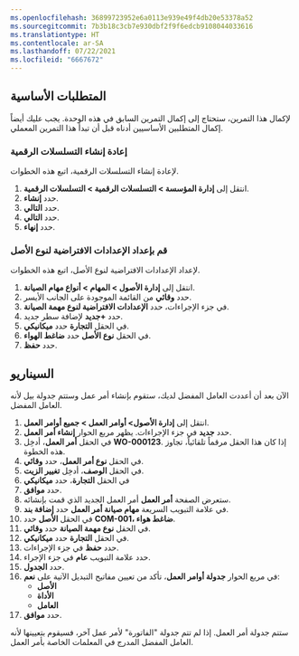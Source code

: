 ```yaml
---
ms.openlocfilehash: 36899723952e6a0113e939e49f4db20e53378a52
ms.sourcegitcommit: 7b3b18c3cb7e930dbf2f9f6edcb9108044033616
ms.translationtype: HT
ms.contentlocale: ar-SA
ms.lasthandoff: 07/22/2021
ms.locfileid: "6667672"
---
```

## <a name="prerequisites"></a>المتطلبات الأساسية
لإكمال هذا التمرين، ستحتاج إلى إكمال التمرين السابق في هذه الوحدة. يجب عليك أيضاً إكمال المتطلبين الأساسيين أدناه قبل أن تبدأ هذا التمرين المعملي. 
 
### <a name="regenerate-the-number-sequences"></a>إعادة إنشاء التسلسلات الرقمية
لإعادة إنشاء التسلسلات الرقمية، اتبع هذه الخطوات.

1.  انتقل إلى **إدارة المؤسسة > التسلسلات الرقمية > التسلسلات الرقمية**.
2.  حدد **إنشاء**.
3.  حدد **التالي**.
4.  حدد **التالي**.
5.  حدد **إنهاء**.

### <a name="set-up-asset-type-defaults"></a>قم بإعداد الإعدادات الافتراضية لنوع الأصل
لإعداد الإعدادات الافتراضية لنوع الأصل، اتبع هذه الخطوات.

1.  انتقل إلى **إدارة الأصول > المهام > أنواع مهام الصيانة**.
2.  حدد **وقائي** من القائمة الموجودة على الجانب الأيسر. 
3.  في جزء الإجراءات، حدد **الإعدادات الافتراضية لنوع مهمة الصيانة**.
8.  حدد **+جديد** لإضافة سطر جديد.
9.  في الحقل **التجارة** حدد **ميكانيكي**.
10. في الحقل **نوع الأصل** حدد **ضاغط الهواء**.
11. حدد **حفظ**.

## <a name="scenario"></a>السيناريو

الآن بعد أن أعددت العامل المفضل لديك، ستقوم بإنشاء أمر عمل وستتم جدولة بيل لأنه العامل المفضل. 

1.  انتقل إلى **إدارة الأصول> أوامر العمل > جميع أوامر العمل**.
2.  حدد **جديد** في جزء الإجراءات. يظهر مربع الحوار **إنشاء أمر العمل**.
3.  في الحقل **أمر العمل**، أدخِل **WO-000123**. إذا كان هذا الحقل مرقماً تلقائياً، تجاوز هذه الخطوة.
4.  في الحقل **نوع أمر العمل**، حدد **وقائي**. 
5.  في الحقل **الوصف**، أدخِل **تغيير الزيت**.
6.  في الحقل **التجارة**، حدد **ميكانيكي**
7.  حدد **موافق**. 
8.  ستعرض الصفحة **أمر العمل** أمر العمل الجديد الذي قمت بإنشائه. 
9.  في علامة التبويب السريعة **مهام صيانة أمر العمل** حدد **إضافة بند**.
10. في الحقل **الأصل** حدد **COM-001، ضاغط هواء**.
11. في الحقل **نوع مهمة الصيانة** حدد **وقائي**. 
12. في الحقل **التجارة** حدد **ميكانيكي**.    
13. حدد **حفظ** في جزء الإجراءات. 
14. حدد علامة التبويب **عام** في جزء الإجراء. 
15. حدد **الجدول**. 
16. في مربع الحوار **جدولة أوامر العمل**، تأكد من تعيين مفاتيح التبديل الآتية على **نعم**:
    - **الأصل**
    - **الأداة**
    - **العامل**
17. حدد **موافق**. 

ستتم جدولة أمر العمل. إذا لم تتم جدولة "الفاتورة" لأمر عمل آخر، فسيقوم بتعيينها لأنه العامل المفضل المدرج في المعلمات الخاصة بأمر العمل. 

